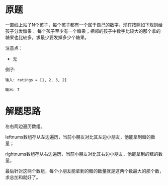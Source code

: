 # 原题
一直线上站了N个孩子，每个孩子都有一个属于自己的数字，现在按照如下规则给孩子分发糖果：
每个孩子至少有一个糖果；相邻的孩子中数字比较大的那个拿的糖果也比较多。求最少要发掉多少个糖果。

注意点：

  - 无

例子:

```
输入: ratings = [1, 2, 3, 2]

输出: 7
```

# 解题思路
左右两边遍历数组。

leftnums数组存从左边遍历，当前小朋友对比其左边小朋友，他能拿到糖的数量；

rightnums数组存从右边遍历，当前小朋友对比其右边小朋友，他能拿到的糖的数量。

最后针对这两个数组，每个小朋友能拿到的糖的数量就是这两个数最大的那个数，求总加和就好了。

